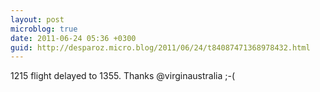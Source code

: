 ```yaml
---
layout: post
microblog: true
date: 2011-06-24 05:36 +0300
guid: http://desparoz.micro.blog/2011/06/24/t84087471368978432.html
---
```

1215 flight delayed to 1355. Thanks @virginaustralia ;-(
